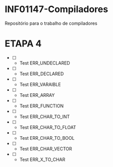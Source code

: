# INF01147-Compiladores
Repositório para o trabalho de compiladores

# ETAPA 4

- [ ] - Test ERR_UNDECLARED
- [ ] - Test ERR_DECLARED
- [ ] - Test ERR_VARAIBLE
- [ ] - Test ERR_ARRAY
- [ ] - Test ERR_FUNCTION
- [ ] - Test ERR_CHAR_TO_INT
- [ ] - Test ERR_CHAR_TO_FLOAT
- [ ] - Test ERR_CHAR_TO_BOOL
- [ ] - Test ERR_CHAR_VECTOR
- [ ] - Test ERR_X_TO_CHAR
